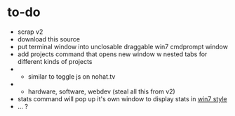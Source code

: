 # to-do

* scrap v2
* download this source
* put terminal window into unclosable draggable win7 cmdprompt window
* add projects command that opens new window w nested tabs for different kinds of projects
* * similar to toggle js on nohat.tv
* * hardware, software, webdev (steal all this from v2)
* stats command will pop up it's own window to display stats in [win7 style](https://khang-nd.github.io/7.css/)
* ... ?
